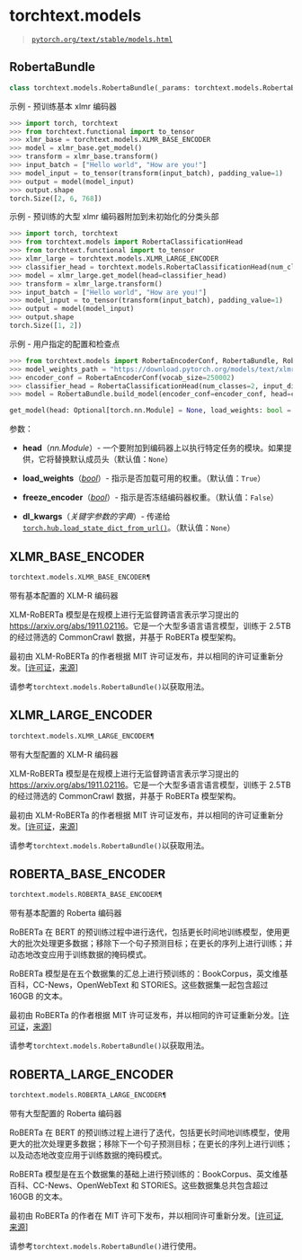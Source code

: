 # torchtext.models

> [`pytorch.org/text/stable/models.html`](https://pytorch.org/text/stable/models.html)

## RobertaBundle[](#robertabundle "跳转到此标题")

```py
class torchtext.models.RobertaBundle(_params: torchtext.models.RobertaEncoderParams, _path: Optional[str] = None, _head: Optional[torch.nn.Module] = None, transform: Optional[Callable] = None)¶
```

示例 - 预训练基本 xlmr 编码器

```py
>>> import torch, torchtext
>>> from torchtext.functional import to_tensor
>>> xlmr_base = torchtext.models.XLMR_BASE_ENCODER
>>> model = xlmr_base.get_model()
>>> transform = xlmr_base.transform()
>>> input_batch = ["Hello world", "How are you!"]
>>> model_input = to_tensor(transform(input_batch), padding_value=1)
>>> output = model(model_input)
>>> output.shape
torch.Size([2, 6, 768]) 
```

示例 - 预训练的大型 xlmr 编码器附加到未初始化的分类头部

```py
>>> import torch, torchtext
>>> from torchtext.models import RobertaClassificationHead
>>> from torchtext.functional import to_tensor
>>> xlmr_large = torchtext.models.XLMR_LARGE_ENCODER
>>> classifier_head = torchtext.models.RobertaClassificationHead(num_classes=2, input_dim = 1024)
>>> model = xlmr_large.get_model(head=classifier_head)
>>> transform = xlmr_large.transform()
>>> input_batch = ["Hello world", "How are you!"]
>>> model_input = to_tensor(transform(input_batch), padding_value=1)
>>> output = model(model_input)
>>> output.shape
torch.Size([1, 2]) 
```

示例 - 用户指定的配置和检查点

```py
>>> from torchtext.models import RobertaEncoderConf, RobertaBundle, RobertaClassificationHead
>>> model_weights_path = "https://download.pytorch.org/models/text/xlmr.base.encoder.pt"
>>> encoder_conf = RobertaEncoderConf(vocab_size=250002)
>>> classifier_head = RobertaClassificationHead(num_classes=2, input_dim=768)
>>> model = RobertaBundle.build_model(encoder_conf=encoder_conf, head=classifier_head, checkpoint=model_weights_path) 
```

```py
get_model(head: Optional[torch.nn.Module] = None, load_weights: bool = True, freeze_encoder: bool = False, *, dl_kwargs=None) → torchtext.models.RobertaModel¶
```

参数：

+   **head**（*nn.Module*）- 一个要附加到编码器上以执行特定任务的模块。如果提供，它将替换默认成员头（默认值：`None`）

+   **load_weights**（[*bool*](https://docs.python.org/3/library/functions.html#bool "(在 Python v3.12 中)")）- 指示是否加载可用的权重。（默认值：`True`）

+   **freeze_encoder**（[*bool*](https://docs.python.org/3/library/functions.html#bool "(在 Python v3.12 中)")）- 指示是否冻结编码器权重。（默认值：`False`）

+   **dl_kwargs**（*关键字参数的字典*）- 传递给[`torch.hub.load_state_dict_from_url()`](https://pytorch.org/docs/stable/hub.html#torch.hub.load_state_dict_from_url "(在 PyTorch v2.1 中)")。（默认值：`None`）

## XLMR_BASE_ENCODER[](#xlmr-base-encoder "跳转到此标题")

```py
torchtext.models.XLMR_BASE_ENCODER¶
```

带有基本配置的 XLM-R 编码器

XLM-RoBERTa 模型是在规模上进行无监督跨语言表示学习提出的<https://arxiv.org/abs/1911.02116>。它是一个大型多语言语言模型，训练于 2.5TB 的经过筛选的 CommonCrawl 数据，并基于 RoBERTa 模型架构。

最初由 XLM-RoBERTa 的作者根据 MIT 许可证发布，并以相同的许可证重新分发。[[许可证](https://github.com/pytorch/fairseq/blob/main/LICENSE)，[来源](https://github.com/pytorch/fairseq/tree/main/examples/xlmr#pre-trained-models)]

请参考`torchtext.models.RobertaBundle()`以获取用法。

## XLMR_LARGE_ENCODER[](#xlmr-large-encoder "跳转到此标题")

```py
torchtext.models.XLMR_LARGE_ENCODER¶
```

带有大型配置的 XLM-R 编码器

XLM-RoBERTa 模型是在规模上进行无监督跨语言表示学习提出的<https://arxiv.org/abs/1911.02116>。它是一个大型多语言语言模型，训练于 2.5TB 的经过筛选的 CommonCrawl 数据，并基于 RoBERTa 模型架构。

最初由 XLM-RoBERTa 的作者根据 MIT 许可证发布，并以相同的许可证重新分发。[[许可证](https://github.com/pytorch/fairseq/blob/main/LICENSE)，[来源](https://github.com/pytorch/fairseq/tree/main/examples/xlmr#pre-trained-models)]

请参考`torchtext.models.RobertaBundle()`以获取用法。

## ROBERTA_BASE_ENCODER[](#roberta-base-encoder "跳转到此标题")

```py
torchtext.models.ROBERTA_BASE_ENCODER¶
```

带有基本配置的 Roberta 编码器

RoBERTa 在 BERT 的预训练过程中进行迭代，包括更长时间地训练模型，使用更大的批次处理更多数据；移除下一个句子预测目标；在更长的序列上进行训练；并动态地改变应用于训练数据的掩码模式。

RoBERTa 模型是在五个数据集的汇总上进行预训练的：BookCorpus，英文维基百科，CC-News，OpenWebText 和 STORIES。这些数据集一起包含超过 160GB 的文本。

最初由 RoBERTa 的作者根据 MIT 许可证发布，并以相同的许可证重新分发。[[许可证](https://github.com/pytorch/fairseq/blob/main/LICENSE)，[来源](https://github.com/pytorch/fairseq/tree/main/examples/roberta#pre-trained-models)]

请参考`torchtext.models.RobertaBundle()`以获取用法。

## ROBERTA_LARGE_ENCODER[](#roberta-large-encoder "跳转到此标题")

```py
torchtext.models.ROBERTA_LARGE_ENCODER¶
```

带有大型配置的 Roberta 编码器

RoBERTa 在 BERT 的预训练过程上进行了迭代，包括更长时间地训练模型，使用更大的批次处理更多数据；移除下一个句子预测目标；在更长的序列上进行训练；以及动态地改变应用于训练数据的掩码模式。

RoBERTa 模型是在五个数据集的基础上进行预训练的：BookCorpus、英文维基百科、CC-News、OpenWebText 和 STORIES。这些数据集总共包含超过 160GB 的文本。

最初由 RoBERTa 的作者在 MIT 许可下发布，并以相同许可重新分发。[[许可证](https://github.com/pytorch/fairseq/blob/main/LICENSE), [来源](https://github.com/pytorch/fairseq/tree/main/examples/roberta#pre-trained-models)]

请参考`torchtext.models.RobertaBundle()`进行使用。
